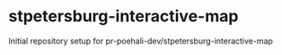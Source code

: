 # stpetersburg-interactive-map

Initial repository setup for pr-poehali-dev/stpetersburg-interactive-map